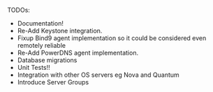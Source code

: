 
TODOs:

* Documentation!
* Re-Add Keystone integration.
* Fixup Bind9 agent implementation so it could be considered even remotely reliable
* Re-Add PowerDNS agent implementation.
* Database migrations
* Unit Tests!!
* Integration with other OS servers eg Nova and Quantum
* Introduce Server Groups
